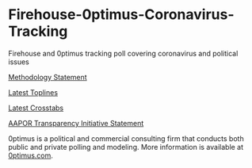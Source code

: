 # Firehouse-0ptimus-Coronavirus-Tracking
Firehouse and 0ptimus tracking poll covering coronavirus and political issues

<a href="https://github.com/optimus-forecasting-and-polling/Firehouse-0ptimus-Coronavirus-Tracking/blob/master/May-11-2020/0ptimus_Coronavirus_Methodology_Statement0509.pdf">Methodology Statement</a>

<a href="https://github.com/optimus-forecasting-and-polling/Firehouse-0ptimus-Coronavirus-Tracking/blob/master/May-11-2020/Toplines_2020-05-09.pdf">Latest Toplines</a>

<a href="https://github.com/optimus-forecasting-and-polling/Firehouse-0ptimus-Coronavirus-Tracking/blob/master/May-11-2020/Crosstabs_2020-05-09.pdf">Latest Crosstabs</a>

<a href="https://github.com/optimus-forecasting-and-polling/Firehouse-0ptimus-Coronavirus-Tracking/blob/master/May-11-2020/0ptimus_US_05_09_2020_AAPOR-TI.pdf"> AAPOR Transparency Initiative Statement</a>

0ptimus is a political and commercial consulting firm that conducts both public and private polling and modeling. 
More information is available at <a href="https://www.0ptimus.com">0ptimus.com</a>.
